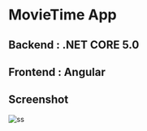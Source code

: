 # MovieTime App
## Backend : .NET CORE 5.0
## Frontend : Angular 
## Screenshot
![ss](https://user-images.githubusercontent.com/42480609/117550935-b293d280-b04b-11eb-8c5e-123c404331d0.png)

